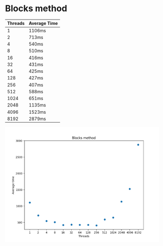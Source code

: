 # Blocks method

| Threads | Average Time |
|---------|--------------|
| 1       | 1106ms       |
| 2       | 713ms        |
| 4       | 540ms        |
| 8       | 510ms        |
| 16      | 416ms        |
| 32      | 431ms        |
| 64      | 425ms        |
| 128     | 427ms        |
| 256     | 407ms        |
| 512     | 588ms        |
| 1024    | 651ms        |
| 2048    | 1135ms       |
| 4096    | 1523ms       |
| 8192    | 2879ms       |

![Performance Graph](images/results.png)